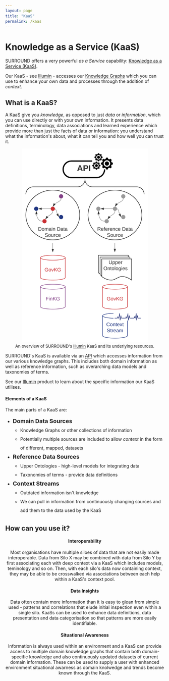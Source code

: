 ```yaml
---
layout: page
title: "KaaS"
permalink: /kaas
---
```

# Knowledge as a Service (KaaS)

SURROUND offers a very powerful *as a Service* capability: [Knowledge as a Service (KaaS)](https://en.wikipedia.org/wiki/Knowledge_as_a_service). 

Our KaaS - see [Illumin](/illumin) - accesses our [Knowledge Graphs](https://en.wikipedia.org/wiki/Graph_(abstract_data_type)) which you can use to enhance your own data and processes through the addition of *context*.

## What is a KaaS?

A KaaS give you *knowledge*, as opposed to just *data* or *information*, which you can use directly or with your own information. It presents data definitions, terminology, data associations and learned experience which provide more than just the facts of data or information: you understand what the information's about, what it can tell you and how well you can trust it. 

<style>
    @media (max-width: 1000px) {
        #contentDiv, #ucs {
            display: block!important;
        }
    }    
    .tooltip {
    position: relative;
    display: inline;
    border-bottom: 1px dotted black;
    }

    .tooltip .tooltiptext {
    visibility: hidden;
    width: 120px;
    background-color: black;
    color: #fff;
    text-align: center;
    border-radius: 6px;
    padding: 5px 0;

    /* Position the tooltip */
    position: absolute;
    z-index: 1;
    }

    .tooltip:hover .tooltiptext {
    visibility: visible;
    }
</style>
<div id="contentDiv" style="display:grid; grid-template-columns: 1fr 1fr;">
    <div style="text-align:center;">
        <a href="images/KaaS.svg"><img class="largeBadge" src="images/KaaS.svg" style="width:400px" /></a><br />
        <span style="font-size:small;">An overview of SURROUND's <a href="/illumin">Illumin</a> KaaS and its underlying resources.</span>
    </div>
    <div>
        <p>SURROUND's KaaS is available via an <span class="tooltip">API<span class="tooltiptext">Application Programming Interface - a system to answer queries</span></span> which accesses information from our various knowledge graphs. This includes both domain information as well as reference information, such as overarching data models and taxonomies of terms.</p>
        <p>See our <a href="/illumin">Illumin</a> product to learn about the specific information our KaaS utilises.</p>
        <h4>Elements of a KaaS</h4>
        <p>The main parts of a KaaS are:</p>
        <ul style="line-height: 2em;">
            <li>
                <strong style="font-size: large;">Domain Data Sources</strong>
                <ul>
                    <li>Knowledge Graphs or other collections of information</li>
                    <li>Potentially multiple sources are included to allow <em>context</em> in the form of different, mapped, datasets </li>
                </ul>
            </li>
            <li>
                <strong style="font-size: large;">Reference Data Sources</strong>
                <ul>
                    <li>Upper Ontologies - high-level models for integrating data</li>
                    <li>Taxonomies of terms - provide data definitions</li>
                </ul>
            </li> 
            <li>
                <strong style="font-size: large;">Context Streams</strong>
                <ul>
                    <li>Outdated information isn't knowledge</li>
                    <li>We can pull in information from continuously changing sources and add them to the data used by the KaaS</li>
                </ul>                
            </li>           
        </ul>
    </div>
</div>

## How can you use it?

<style>
    #ucs {
        display:grid; 
        grid-template-columns: 1fr 1fr 1fr;
    }
    #ucs div {
        text-align: center;
    }
</style>
<div id="ucs">
    <div style="grid-column:1;">
        <h4>Interoperability</h4>
        <p>Most organisations have multiple siloes of data that are not easily made interoperable. Data from Silo X may be combined with data from Silo Y by first associating each with deep context via a KaaS which includes models, teminology and so on. Then, with each silo's data now containing context, they may be able to be crosswalked via associations between each help within a KaaS's context pool.</p>
    </div>
    <div style="grid-column:2;">
        <h4>Data Insights</h4>
        <p>Data often contain more information than it is easy to glean from simple used - patterns and correlations that elude initial inspection even within a single silo. KaaSs can be used to enhance data definitions, data presentation and data categorisation so that patterns are more easily identifiable.</p>
    </div>
    <div style="grid-column:3;">
        <h4>Situational Awareness</h4>
        <p>Information is always used within an environment and a KaaS can provide access to multiple domain knowledge graphs that contain both domain-specific knowledge and also continuously updated datasets of current domain information. These can be used to supply a user with enhanced environment situational awarness as domain knolwedge and trends become known through the KaaS.</p>
    </div>    
</div>